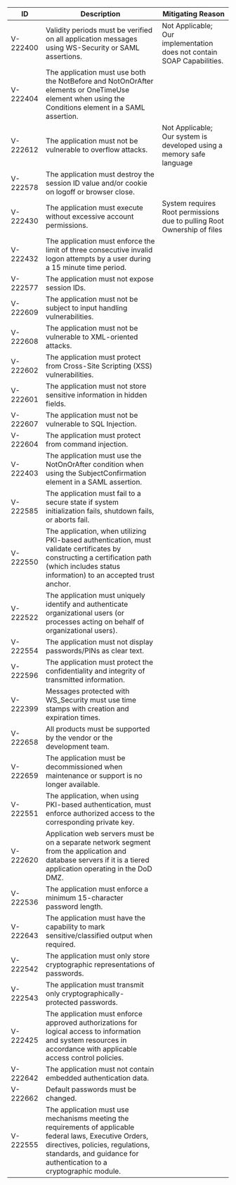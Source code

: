 | ID | Description | Mitigating Reason |
| --- | --- | -- |
| V-222400 | Validity periods must be verified on all application messages using WS-Security or SAML assertions. | Not Applicable; Our implementation does not contain SOAP Capabilities.  |
| V-222404 | The application must use both the NotBefore and NotOnOrAfter elements or OneTimeUse element when using the Conditions element in a SAML assertion. |  |
| V-222612 | The application must not be vulnerable to overflow attacks. | Not Applicable; Our system is developed using a memory safe language  |
| V-222578 | The application must destroy the session ID value and/or cookie on logoff or browser close.  |  |
| V-222430 | The application must execute without excessive account permissions.  | System requires Root permissions due to pulling Root Ownership of files  |
| V-222432 | The application must enforce the limit of three consecutive invalid logon attempts by a user during a 15 minute time period.  |  |
| V-222577 | The application must not expose session IDs.  |  |
| V-222609 | The application must not be subject to input handling vulnerabilities.  |  |
| V-222608 | The application must not be vulnerable to XML-oriented attacks.  |  |
| V-222602 | The application must protect from Cross-Site Scripting (XSS) vulnerabilities.  |  |
| V-222601 | The application must not store sensitive information in hidden fields.  |  |
| V-222607 | The application must not be vulnerable to SQL Injection.  |  |
| V-222604 | The application must protect from command injection.  |  |
| V-222403 | The application must use the NotOnOrAfter condition when using the SubjectConfirmation element in a SAML assertion.  |  |
| V-222585 | The application must fail to a secure state if system initialization fails, shutdown fails, or aborts fail.  |  |
| V-222550 | The application, when utilizing PKI-based authentication, must validate certificates by constructing a certification path (which includes status information) to an accepted trust anchor.  |  |
| V-222522 | The application must uniquely identify and authenticate organizational users (or processes acting on behalf of organizational users).  |  |
| V-222554 | The application must not display passwords/PINs as clear text.  |  |
| V-222596 | The application must protect the confidentiality and integrity of transmitted information.  |  |
| V-222399 | Messages protected with WS_Security must use time stamps with creation and expiration times.  |  |
| V-222658 | All products must be supported by the vendor or the development team.  |  |
| V-222659 | The application must be decommissioned when maintenance or support is no longer available.  |  |
| V-222551 | The application, when using PKI-based authentication, must enforce authorized access to the corresponding private key.  |  |
| V-222620 | Application web servers must be on a separate network segment from the application and database servers if it is a tiered application operating in the DoD DMZ.  |  |
| V-222536 | The application must enforce a minimum 15-character password length.  |  |
| V-222643 | The application must have the capability to mark sensitive/classified output when required.  |  |
| V-222542 | The application must only store cryptographic representations of passwords.  |  |
| V-222543 | The application must transmit only cryptographically-protected passwords.  |  |
| V-222425 | The application must enforce approved authorizations for logical access to information and system resources in accordance with applicable access control policies.  |  |
| V-222642 | The application must not contain embedded authentication data.  |  |
| V-222662 | Default passwords must be changed.  |  |
| V-222555 | The application must use mechanisms meeting the requirements of applicable federal laws, Executive Orders, directives, policies, regulations, standards, and guidance for authentication to a cryptographic module.  |  |
